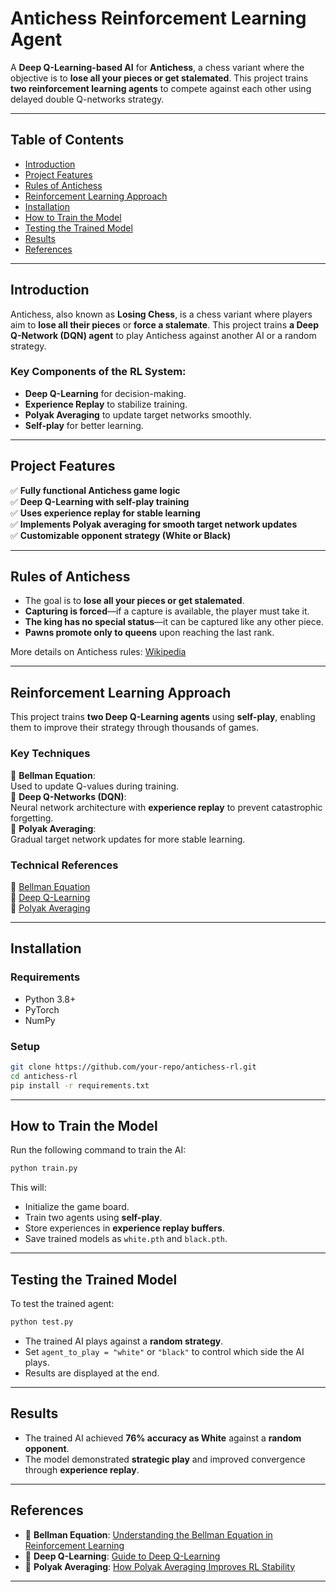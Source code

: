 # **Antichess Reinforcement Learning Agent**

A **Deep Q-Learning-based AI** for **Antichess**, a chess variant where the objective is to **lose all your pieces or get stalemated**. This project trains **two reinforcement learning agents** to compete against each other using delayed double Q-networks strategy.

---

## **Table of Contents**
- [Introduction](#introduction)
- [Project Features](#project-features)
- [Rules of Antichess](#rules-of-antichess)
- [Reinforcement Learning Approach](#reinforcement-learning-approach)
- [Installation](#installation)
- [How to Train the Model](#how-to-train-the-model)
- [Testing the Trained Model](#testing-the-trained-model)
- [Results](#results)
- [References](#references)

---

## **Introduction**

Antichess, also known as **Losing Chess**, is a chess variant where players aim to **lose all their pieces** or **force a stalemate**. This project trains **a Deep Q-Network (DQN) agent** to play Antichess against another AI or a random strategy.

### **Key Components of the RL System:**
- **Deep Q-Learning** for decision-making.
- **Experience Replay** to stabilize training.
- **Polyak Averaging** to update target networks smoothly.
- **Self-play** for better learning.

---

## **Project Features**

✅ **Fully functional Antichess game logic**  
✅ **Deep Q-Learning with self-play training**  
✅ **Uses experience replay for stable learning**  
✅ **Implements Polyak averaging for smooth target network updates**  
✅ **Customizable opponent strategy (White or Black)**  

---

## **Rules of Antichess**

- The goal is to **lose all your pieces or get stalemated**.
- **Capturing is forced**—if a capture is available, the player must take it.
- **The king has no special status**—it can be captured like any other piece.
- **Pawns promote only to queens** upon reaching the last rank.

More details on Antichess rules: [Wikipedia](https://en.wikipedia.org/wiki/Losing_chess)

---

## **Reinforcement Learning Approach**

This project trains **two Deep Q-Learning agents** using **self-play**, enabling them to improve their strategy through thousands of games.

### **Key Techniques**

🔹 **Bellman Equation**:  
Used to update Q-values during training.  
🔹 **Deep Q-Networks (DQN)**:  
Neural network architecture with **experience replay** to prevent catastrophic forgetting.  
🔹 **Polyak Averaging**:  
Gradual target network updates for more stable learning.

### **Technical References**

📖 [Bellman Equation](https://www.cs.toronto.edu/~rgrosse/courses/csc311_f20/slides/lec11.pdf)  
📖 [Deep Q-Learning](https://blog.mlq.ai/deep-reinforcement-learning-q-learning/)  
📖 [Polyak Averaging](https://blog.mlq.ai/deep-reinforcement-learning-twin-delayed-ddpg-algorithm/)  

---

## **Installation**

### **Requirements**

- Python 3.8+
- PyTorch
- NumPy

### **Setup**

```bash
git clone https://github.com/your-repo/antichess-rl.git
cd antichess-rl
pip install -r requirements.txt
```

---

## **How to Train the Model**

Run the following command to train the AI:

```bash
python train.py
```

This will:
- Initialize the game board.
- Train two agents using **self-play**.
- Store experiences in **experience replay buffers**.
- Save trained models as `white.pth` and `black.pth`.

---

## **Testing the Trained Model**

To test the trained agent:

```bash
python test.py
```

- The trained AI plays against a **random strategy**.
- Set `agent_to_play = "white"` or `"black"` to control which side the AI plays.
- Results are displayed at the end.

---

## **Results**

- The trained AI achieved **76% accuracy as White** against a **random opponent**.
- The model demonstrated **strategic play** and improved convergence through **experience replay**.

---

## **References**

- 📖 **Bellman Equation**: [Understanding the Bellman Equation in Reinforcement Learning](https://www.cs.toronto.edu/~rgrosse/courses/csc311_f20/slides/lec11.pdf)  
- 📖 **Deep Q-Learning**: [Guide to Deep Q-Learning](https://blog.mlq.ai/deep-reinforcement-learning-q-learning/)  
- 📖 **Polyak Averaging**: [How Polyak Averaging Improves RL Stability](https://blog.mlq.ai/deep-reinforcement-learning-twin-delayed-ddpg-algorithm/)  

---

